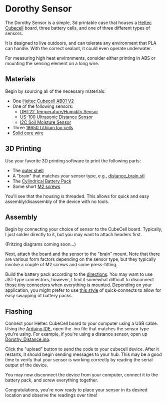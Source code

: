 # Dorothy Sensor

The Dorothy Sensor is a simple, 3d printable case that houses a
[Heltec Cubecell](https://heltec.org/project/htcc-ab01-v2/) board, three battery cells, and one of three different types
of sensors.

It is designed to live outdoors, and can tolerate any environment that PLA can handle. With the correct sealant, it
could even operate underwater.

For measuring high heat environments, consider either printing in ABS or mounting the sensing element on a long wire.

## Materials

Begin by sourcing all of the necessary materials:

-   One [Heltec Cubecell AB01 V2](https://heltec.org/project/htcc-ab01-v2/)
-   One of the following sensors:
    -   [DHT22 Temperature/Humidity Sensor](https://www.amazon.com/dht22/s?k=dht22)
    -   [US-100 Ultrasonic Distance Sensor](https://www.amazon.com/s?k=us100+sensor&ref=nb_sb_noss)
    -   [I2C Soil Moisture Sensor](https://www.tindie.com/products/miceuz/i2c-soil-moisture-sensor/)
-   Three [18650 Lithium Ion cells](https://www.amazon.com/CWUU-Rechargeable-Battery-Headlamp-Flashlight/dp/B0CLY51NFH)
-   [Solid core wire](https://www.amazon.com/TUOFENG-Hookup-Wires-6-Different-Colored/dp/B07TX6BX47)

## 3D Printing

Use your favorite 3D printing software to print the following parts:

-   The [outer shell](https://github.com/alexose/3D-Printing/blob/main/Dorothy/sensor/outer_shell.stl)
-   A "brain" that matches your sensor type, e.g.,
    [distance_brain.stl](https://github.com/alexose/3D-Printing/blob/main/Dorothy/sensor/distance_brain.stl)
-   The [Cylindrical Battery Pack](https://www.thingiverse.com/thing:6080710)
-   Some short [M2 screws](https://www.amazon.com/HanTof-Washers-Assortment-Machine-Stainless/dp/B082XRX17Z)

You'll see that the housing is threaded. This allows for quick and easy assembly/disassembly of the device with no
tools.

## Assembly

Begin by connecting your choice of sensor to the CubeCell board. Typically, I just solder directly to it, but you may
want to attach headers first.

(Fritzing diagrams coming soon...)

Next, attach the board and the sensor to the "brain" mount. Note that there are various form factors depending on the
sensor type, but they typically involve a couple of M2 screws and some press-fitting.

Build the battery pack according to the [directions](https://www.thingiverse.com/thing:6080710). You may want to use
JST-type connectors, however, I find it somewhat difficult to disconnect those tiny connectors when everything is
mounted. Depending on your application, you might prefer to use
[this style](https://www.amazon.com/Pluggable-Connectors-Universal-Terminals-Wire-Stripping/dp/B07PRZMYD4) of
quick-connects to allow for easy swapping of battery packs.

## Flashing

Connect your Heltec CubeCell board to your computer using a USB cable. Using the
[Arduino IDE](https://www.arduino.cc/en/software/), open the .ino file that matches the sensor type you're using. For
example, if you're using a distance sensor, open up
[Dorothy_Distance.ino](https://github.com/alexose/3D-Printing/blob/main/Dorothy/sensor/code/Dorothy_Distance/Dorothy_Distance.ino).

Click the "upload" button to send the code to your cubecell device. After it restarts, it should begin sending messages
to your hub. This may be a good time to verify that your sensor is working correctly by reading the serial output of the
device.

You may now disconnect the device from your computer, connect it to the battery pack, and screw everything together.

Congratulations, you're now ready to place your sensor in its desired location and observe the readings over time!
